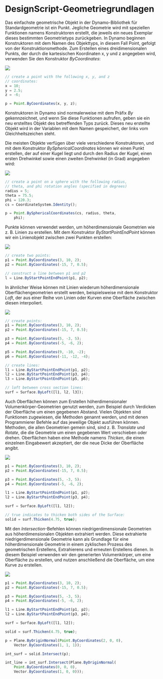 # DesignScript-Geometriegrundlagen

Das einfachste geometrische Objekt in der Dynamo-Bibliothek für Standardgeometrie ist ein Punkt. Jegliche Geometrie wird mit speziellen Funktionen namens Konstruktoren erstellt, die jeweils ein neues Exemplar dieses bestimmten Geometrietyps zurückgeben. In Dynamo beginnen Konstruktoren mit dem Namen des Objekttyps, in diesem Fall Point, gefolgt von der Konstruktionsmethode. Zum Erstellen eines dreidimensionalen Punkts, der durch die kartesischen Koordinaten x, y und z angegeben wird, verwenden Sie den Konstruktor *ByCoordinates*:

![](images/12-1/GeometryBasics_01.png)

```js
// create a point with the following x, y, and z
// coordinates:
x = 10;
y = 2.5;
z = -6;

p = Point.ByCoordinates(x, y, z);
```

Konstruktoren in Dynamo sind normalerweise mit dem Präfix *By* gekennzeichnet, und wenn Sie diese Funktionen aufrufen, geben sie ein neu erstelltes Objekt des betreffenden Typs zurück. Dieses neu erstellte Objekt wird in der Variablen mit dem Namen gespeichert, der links vom Gleichheitszeichen steht.

Die meisten Objekte verfügen über viele verschiedene Konstruktoren, und mit dem Konstruktor *BySphericalCoordinates* können wir einen Punkt erstellen, der auf einer Kugel liegt und durch den Radius der Kugel, einen ersten Drehwinkel sowie einen zweiten Drehwinkel (in Grad) angegeben wird:

![](images/12-1/GeometryBasics_02.png)

```js
// create a point on a sphere with the following radius,
// theta, and phi rotation angles (specified in degrees)
radius = 5;
theta = 75.5;
phi = 120.3;
cs = CoordinateSystem.Identity();

p = Point.BySphericalCoordinates(cs, radius, theta,
    phi);
```

Punkte können verwendet werden, um höherdimensionale Geometrien wie z. B. Linien zu erstellen. Mit dem Konstruktor *ByStartPointEndPoint* können wir ein Linienobjekt zwischen zwei Punkten erstellen:

![](images/12-1/GeometryBasics_03.png)

```js
// create two points:
p1 = Point.ByCoordinates(3, 10, 2);
p2 = Point.ByCoordinates(-15, 7, 0.5);

// construct a line between p1 and p2
l = Line.ByStartPointEndPoint(p1, p2);
```

In ähnlicher Weise können mit Linien wiederum höherdimensionale Oberflächengeometrien erstellt werden, beispielsweise mit dem Konstruktor *Loft*, der aus einer Reihe von Linien oder Kurven eine Oberfläche zwischen diesen interpoliert.

![](images/12-1/GeometryBasics_04.png)

```js
// create points:
p1 = Point.ByCoordinates(3, 10, 2);
p2 = Point.ByCoordinates(-15, 7, 0.5);

p3 = Point.ByCoordinates(5, -3, 5);
p4 = Point.ByCoordinates(-5, -6, 2);

p5 = Point.ByCoordinates(9, -10, -2);
p6 = Point.ByCoordinates(-11, -12, -4);

// create lines:
l1 = Line.ByStartPointEndPoint(p1, p2);
l2 = Line.ByStartPointEndPoint(p3, p4);
l3 = Line.ByStartPointEndPoint(p5, p6);

// loft between cross section lines:
surf = Surface.ByLoft([l1, l2, l3]);
```

Auch Oberflächen können zum Erstellen höherdimensionaler Volumenkörper-Geometrien genutzt werden, zum Beispiel durch Verdicken der Oberfläche um einen gegebenen Abstand. Vielen Objekten sind Funktionen zugewiesen, die Methoden genannt werden, und mit denen Programmierer Befehle auf das jeweilige Objekt ausführen können. Methoden, die allen Geometrien gemein sind, sind z. B. *Translate* und *Rotate*, die die Geometrie um einen gegebenen Wert verschieben oder drehen. Oberflächen haben eine Methode namens *Thicken*, die einen einzelnen Eingabewert akzeptiert, der die neue Dicke der Oberfläche angibt.

![](images/12-1/GeometryBasics_05.png)

```js
p1 = Point.ByCoordinates(3, 10, 2);
p2 = Point.ByCoordinates(-15, 7, 0.5);

p3 = Point.ByCoordinates(5, -3, 5);
p4 = Point.ByCoordinates(-5, -6, 2);

l1 = Line.ByStartPointEndPoint(p1, p2);
l2 = Line.ByStartPointEndPoint(p3, p4);

surf = Surface.ByLoft([l1, l2]);

// true indicates to thicken both sides of the Surface:
solid = surf.Thicken(4.75, true);
```

Mit den *Intersection*-Befehlen können niedrigerdimensionale Geometrien aus höherdimensionalen Objekten extrahiert werden. Diese extrahierte niedrigerdimensionale Geometrie kann als Grundlage für eine höherdimensionale Geometrie in einem zyklischen Prozess des geometrischen Erstellens, Extrahierens und erneuten Erstellens dienen. In diesem Beispiel verwenden wir den generierten Volumenkörper, um eine Oberfläche zu erstellen, und nutzen anschließend die Oberfläche, um eine Kurve zu erstellen.

![](images/12-1/GeometryBasics_06.png)

```js
p1 = Point.ByCoordinates(3, 10, 2);
p2 = Point.ByCoordinates(-15, 7, 0.5);

p3 = Point.ByCoordinates(5, -3, 5);
p4 = Point.ByCoordinates(-5, -6, 2);

l1 = Line.ByStartPointEndPoint(p1, p2);
l2 = Line.ByStartPointEndPoint(p3, p4);

surf = Surface.ByLoft([l1, l2]);

solid = surf.Thicken(4.75, true);

p = Plane.ByOriginNormal(Point.ByCoordinates(2, 0, 0),
    Vector.ByCoordinates(1, 1, 1));

int_surf = solid.Intersect(p);

int_line = int_surf.Intersect(Plane.ByOriginNormal(
    Point.ByCoordinates(0, 0, 0),
    Vector.ByCoordinates(1, 0, 0)));
```


